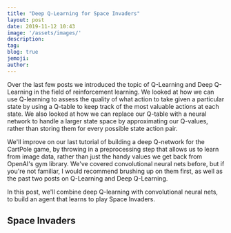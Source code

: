 ```yaml
---
title: "Deep Q-Learning for Space Invaders"
layout: post
date: 2019-11-12 10:43
image: '/assets/images/'
description:
tag:
blog: true
jemoji:
author:
---
```


Over the last few posts we introduced the topic of Q-Learning and Deep Q-Learning in the field of reinforcement learning. We looked at how we can use Q-learning to assess the quality of what action to take given a particular state by using a Q-table to keep track of the most valuable actions at each state. We also looked at how we can replace our Q-table with a neural network to handle a larger state space by approximating our Q-values, rather than storing them for every possible state action pair.

We'll improve on our last tutorial of building a deep Q-network for the CartPole game, by throwing in a preprocessing step that allows us to learn from image data, rather than just the handy values we get back from OpenAI's gym library. We've covered convolutional neural nets before, but if you're not familiar, I would recommend brushing up on them first, as well as the past two posts on Q-Learning and Deep Q-Learning.

In this post, we'll combine deep Q-learning with convolutional neural nets, to build an agent that learns to play Space Invaders.

## Space Invaders
